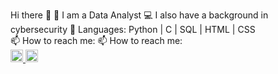 Hi there 👋
💼 I am a Data Analyst
💻 I also have a background in cybersecurity
💬 Languages: Python | C | SQL | HTML | CSS  
📫 How to reach me: 
📫 How to reach me:  
<a href="https://www.linkedin.com/in/gabrielalexanndre/" target="_blank">
  <img width="20" height="20" src="https://github.com/user-attachments/assets/100e8378-d16f-4082-88e8-1bf65ffe933c" />
</a>
<a href="mailto:gabrielalexandre@proton.me">
  <img width="20" height="20" src="https://github.com/user-attachments/assets/8c35c26e-0735-41fb-9b5d-28457574b4b1" />
</a>


